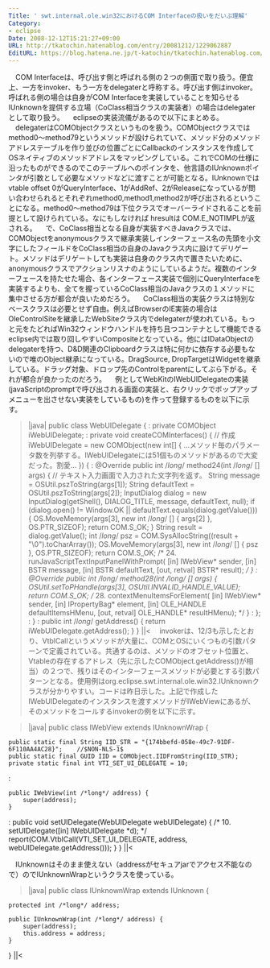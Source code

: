 ```yaml
---
Title: ' swt.internal.ole.win32におけるCOM Interfaceの扱いをだいぶ理解'
Category:
- eclipse
Date: 2008-12-12T15:21:27+09:00
URL: http://tkatochin.hatenablog.com/entry/20081212/1229062887
EditURL: https://blog.hatena.ne.jp/t-katochin/tkatochin.hatenablog.com/atom/entry/6653586347154754368
---
```


　COM Interfaceは、呼び出す側と呼ばれる側の２つの側面で取り扱う。便宜上、一方をinvoker、もう一方をdelegaterと呼称する。呼び出す側はinvoker。呼ばれる側の場合は自身がCOM Interfaceを実装していることを知らせるIUnknownを提供する立場（CoClass相当クラスの実装者）の場合はdelegaterとして取り扱う。
　eclipseの実装流儀があるので以下にまとめる。
　delegaterはCOMObjectクラスというものを扱う。COMObjectクラスではmethod0〜method79というメソッドが設けられていて、メソッド分のメソッドアドレステーブルを作り並びの位置ごとにCallbackのインスタンスを作成してOSネイティブのメソッドアドレスをマッピングしている。これでCOMの仕様に沿ったものができるのでこのテーブルへのポインタを、他言語のIUnknownポインタが引数として必要なメソッドなどに渡すことが可能となる。IUnknownではvtable offset 0がQueryInterface、1がAddRef、2がReleaseになっているが問い合わせられるとそれぞれmethod0,method1,method2が呼び出されるということになる。method0〜method79は下位クラスでオーバーライドされることを前提として設けられている。なにもしなければ hresultは COM.E_NOTIMPLが返される。
　で、CoClass相当となる自身が実装すべきJavaクラスでは、COMObjectをanonymousクラスで継承実装しインターフェース名の先頭を小文字にしたフィールドをCoClass相当の自身のJavaクラス内に設けてデリゲート。メソッドはデリゲートしても実装は自身のクラス内で置きたいために、anonymousクラスでアクションリスナのようにしているようだ。複数のインターフェースを持たせた場合、各インターフェース実装で個別にQueryInterfaceを実装するよりも、全てを握っているCoClass相当のJavaクラスの１メソッドに集中させる方が都合が良いためだろう。
　CoClass相当の実装クラスは特別なベースクラスは必要とせず自由。例えばBrowserのIE実装の場合はOleControlSiteを継承したWebSiteクラス内でdelegaterが使われている。もっと元をたどればWin32ウィンドウハンドルを持ち且つコンテナとして機能できるeclipse内では取り回しやすいCompositeとなっている。他にはIDataObjectのdelegaterを持つ、D&D関連のClipboardクラスは特に何かに依存する必要もないので唯のObject継承になっている。DragSource, DropTargetはWidgetを継承している。ドラッグ対象、ドロップ先のControlをparentにしてぶら下がる。それが都合が良かったのだろう。
　例としてWebKitのIWebUIDelegateの実装(javaScriptのpromptで呼び出される画面の実装と、右クリックでポップアップメニューを出させない実装をしているもの)を作って登録するものを以下に示す。
>|java|
public class WebUIDelegate {
  :
    private COMObject iWebUIDelegate;
  :
    private void createCOMInterfaces() {
        // 作成
        iWebUIDelegate = new COMObject(new int[] { ...メソッド毎のパラメータ数を列挙する。IWebUIDelegateには51個ものメソッドがあるので大変だった。割愛... }) {
          :
            @Override
            public int /*long*/ method24(int /*long*/ [] args) {
                // テキスト入力画面で入力された文字列を返す。
                String message = OSUtil.pszToString(args[1]);
                String defaultText = OSUtil.pszToString(args[2]);
                InputDialog dialog = new InputDialog(getShell(), DIALOG_TITLE,
                        message, defaultText, null);
                if (dialog.open() != Window.OK || defaultText.equals(dialog.getValue())) {
                    OS.MoveMemory(args[3], new int /*long*/ [] { args[2] }, OS.PTR_SIZEOF);
                    return COM.S_OK;
                }
                String result = dialog.getValue();
                int /*long*/ psz = COM.SysAllocString((result + "\0").toCharArray());
                OS.MoveMemory(args[3], new int /*long*/ [] { psz }, OS.PTR_SIZEOF);
                return COM.S_OK;
                /* 24. runJavaScriptTextInputPanelWithPrompt(
                [in] IWebView* sender,
                [in] BSTR message,
                [in] BSTR defaultText,
                [out, retval] BSTR* result); */
            }
          :
            @Override
            public int /*long*/ method28(int /*long*/ [] args) {
                OSUtil.setToPHandle(args[3], OSUtil.INVALID_HANDLE_VALUE);
                return COM.S_OK;
                /* 28. contextMenuItemsForElement(
                [in] IWebView* sender,
                [in] IPropertyBag* element,
                [in] OLE_HANDLE defaultItemsHMenu,
                [out, retval] OLE_HANDLE* resultHMenu); */
            }
          :
        };
  :
    }
  :
    public int /*long*/ getAddress() {
        return iWebUIDelegate.getAddress();
    }
}
||<
　invokerは、12/3も示したとおり、VtblCallというメソッドが大量に、COMとOSにいくつもの引数パターンで定義されている。共通するのは、メソッドのオフセット位置と、Vtableの存在するアドレス（先に示したCOMObject.getAddress()が相当）の２つで、残りはそのインターフェースメソッドが必要とする引数パターンとなる。使用例はorg.eclipse.swt.internal.ole.win32.IUnknownクラスが分かりやすい。コードは昨日示した。上記で作成したIWebUIDelegateのインスタンスを渡すメソッドがIWebViewにあるが、そのメソッドをコールするinvokerの例を以下に示す。

>|java|
public class IWebView extends IUnknownWrap {

    public static final String IID_STR = "{174bbefd-058e-49c7-91DF-6F110AA4AC28}";    //$NON-NLS-1$
    public static final GUID IID = COMObject.IIDFromString(IID_STR);
    private static final int VTI_SET_UI_DELEGATE = 10;
  :
  
    public IWebView(int /*long*/ address) {
        super(address);
    }
  :
    public void setUIDelegate(WebUIDelegate webUIDelegate) {
        /* 10. setUIDelegate([in] IWebUIDelegate *d); */
        report(COM.VtblCall(VTI_SET_UI_DELEGATE, address, webUIDelegate.getAddress()));
    }
}
||<

　IUnknownはそのまま使えない（addressがセキュアjarでアクセス不能なので）のでIUnknownWrapというクラスを使っている。

>|java|
public class IUnknownWrap extends IUnknown {
	
    protected int /*long*/ address;
	
    public IUnknownWrap(int /*long*/ address) {
        super(address);
        this.address = address;
    }
}
||<
